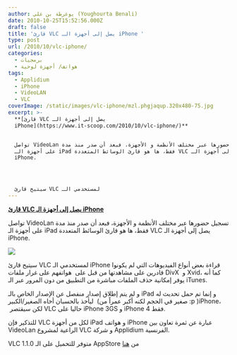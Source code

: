```yaml
---
author: يوغرطة بن علي (Youghourta Benali)
date: 2010-10-25T15:52:56.000Z
draft: false
title: 'قارئ VLC يصل إلى أجهزة الـ iPhone '
type: post
url: /2010/10/vlc-iphone/
categories:
  - برمجيات
  - هواتف/ أجهزة لوحية
tags:
  - Applidium
  - iPhone
  - VideoLAN
  - VLC
coverImage: /static/images/vlc-iphone/mzl.phgjaqup.320x480-75.jpg
excerpt: >-
  **[قارئ VLC يصل إلى أجهزة الـ
  iPhone](https://www.it-scoop.com/2010/10/vlc-iphone/)**


  تواصل VideoLan تسجيل حضورها عبر مختلف الأنظمة و الأجهزة، فبعد أن صدر منذ مدة
  على أجهزة الـ iPad فقط، ها هو قارئ الوسائط المتعددة VLC يصل إلى أجهزة الـ
  iPhone.




  سيتيح قارئ VLC لمستخدمي الـ
---
```

**[قارئ VLC يصل إلى أجهزة الـ iPhone](https://www.it-scoop.com/2010/10/vlc-iphone/)**

تواصل VideoLan تسجيل حضورها عبر مختلف الأنظمة و الأجهزة، فبعد أن صدر منذ مدة على أجهزة الـ iPad فقط، ها هو قارئ الوسائط المتعددة VLC يصل إلى أجهزة الـ iPhone.

![](/static/images/vlc-iphone/mzl.phgjaqup.320x480-75.jpg)

سيتيح قارئ VLC لمستخدمي الـ iPhone قراءة بعض أنواع الفيديوهات التي لم يكونوا قادرين على مشاهدتها من قبل على  هواتفهم على غرار ملفات DivX  و Xvid، كما أنه يوفر إمكانية حذف الملفات مباشرة من التطبيق من دون المرور عبر الـ iTunes.

و لم يتم إطلاق إصدار منفصل عن الإصدار الخاص بالـ iPad و إنما تم حمل تحديث له ليأخذ بالحسبان أخاه الصغير/الكبير  (صغير في الحجم لكنه أكبر عمراً من :p )iPhone،  لكن سيقتصر VLC حاليا على iPhone 3GS و iPhone 4 فقط.

للتذكير فإن VLC لكل من أجهزة iPad و هواتف iPhone عبارة عن ثمرة تعاون بين VideoLan الراعية لمشروع VLC و شركة Applidium الفرنسية.

VLC 1.1.0 متوفر للتحميل على الـ AppStore من [هنا](http://itunes.apple.com/app/vlc-media-player/id390885556?mt=8)
